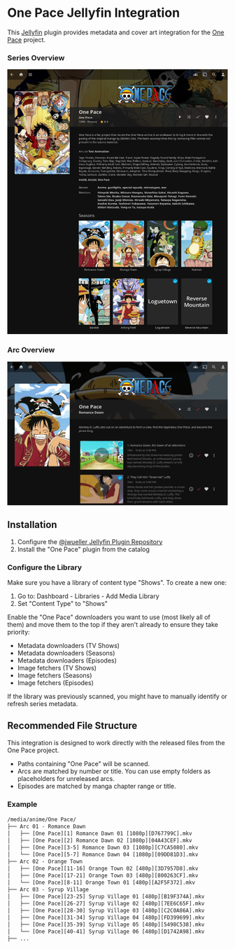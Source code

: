 # One Pace Jellyfin Integration

This [Jellyfin](https://jellyfin.org/) plugin provides metadata and cover art integration for the [One Pace](https://onepace.net/) project.

### Series Overview
![Series Overview](docs/series.png)

### Arc Overview
![Arc Overview](docs/arc.png)

## Installation

1. Configure the [@jwueller Jellyfin Plugin Repository](https://github.com/jwueller/jellyfin-repository)
2. Install the "One Pace" plugin from the catalog

### Configure the Library

Make sure you have a library of content type "Shows". To create a new one:

1. Go to: Dashboard - Libraries - Add Media Library
2. Set "Content Type" to "Shows"

Enable the "One Pace" downloaders you want to use (most likely all of them) and move them to the top if they aren't already to ensure they take priority:

* Metadata downloaders (TV Shows)
* Metadata downloaders (Seasons)
* Metadata downloaders (Episodes)
* Image fetchers (TV Shows)
* Image fetchers (Seasons)
* Image fetchers (Episodes)

If the library was previously scanned, you might have to manually identify or refresh series metadata.

## Recommended File Structure

This integration is designed to work directly with the released files from the One Pace project.

* Paths containing "One Pace" will be scanned.
* Arcs are matched by number or title. You can use empty folders as placeholders for unreleased arcs.
* Episodes are matched by manga chapter range or title.

### Example

```
/media/anime/One Pace/
├── Arc 01 - Romance Dawn
│   ├── [One Pace][1] Romance Dawn 01 [1080p][D767799C].mkv
│   ├── [One Pace][2] Romance Dawn 02 [1080p][04A43CEF].mkv
│   ├── [One Pace][3-5] Romance Dawn 03 [1080p][C7CA5080].mkv
│   └── [One Pace][5-7] Romance Dawn 04 [1080p][09DD81D3].mkv
├── Arc 02 - Orange Town
│   ├── [One Pace][11-16] Orange Town 02 [480p][3D7957D8].mkv
│   ├── [One Pace][17-21] Orange Town 03 [480p][800263CF].mkv
│   └── [One Pace][8-11] Orange Town 01 [480p][A2F5F372].mkv
├── Arc 03 - Syrup Village
│   ├── [One Pace][23-25] Syrup Village 01 [480p][B19F374A].mkv
│   ├── [One Pace][26-27] Syrup Village 02 [480p][7EE6C65F].mkv
│   ├── [One Pace][28-30] Syrup Village 03 [480p][C2C0A86A].mkv
│   ├── [One Pace][31-34] Syrup Village 04 [480p][FD399699].mkv
│   ├── [One Pace][35-39] Syrup Village 05 [480p][5498C538].mkv
│   └── [One Pace][40-41] Syrup Village 06 [480p][D1742A98].mkv
├── ...
```
